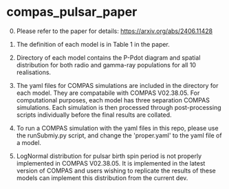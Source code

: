 # compas_pulsar_paper

0. Please refer to the paper for details: https://arxiv.org/abs/2406.11428

1. The definition of each model is in Table 1 in the paper. 

2. Directory of each model contains the P-Pdot diagram and spatial distribution for both radio and gamma-ray populations for all 10 realisations. 

3. The yaml files for COMPAS simulations are included in the directory for each model. They are compatabile with COMPAS V02.38.05. For computational purposes, each model has three separation COMPAS simulations. Each simulation is then processed through post-processing scripts individually before the final results are collated. 

4. To run a COMPAS simulation with the yaml files in this repo, please use the runSubmiy.py script, and change the 'proper.yaml' to the yaml file of a model.

5. LogNormal distribution for pulsar birth spin period is not properly implemented in COMPAS V02.38.05. It is implemented in the latest version of COMPAS and users wishing to replicate the results of these models can implement this distribution from the current dev. 
